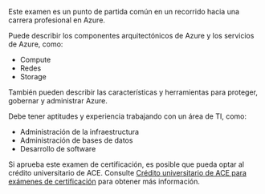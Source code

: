 Este examen es un punto de partida común en un recorrido hacia una carrera profesional en Azure.

Puede describir los componentes arquitectónicos de Azure y los servicios de Azure, como:

- Compute
- Redes
- Storage

También pueden describir las características y herramientas para proteger, gobernar y administrar Azure.

Debe tener aptitudes y experiencia trabajando con un área de TI, como:

- Administración de la infraestructura
- Administración de bases de datos
- Desarrollo de software

Si aprueba este examen de certificación, es posible que pueda optar al crédito universitario de ACE. Consulte [Crédito universitario de ACE para exámenes de certificación](https://learn.microsoft.com/es-es/credentials/certifications/college-credit) para obtener más información.